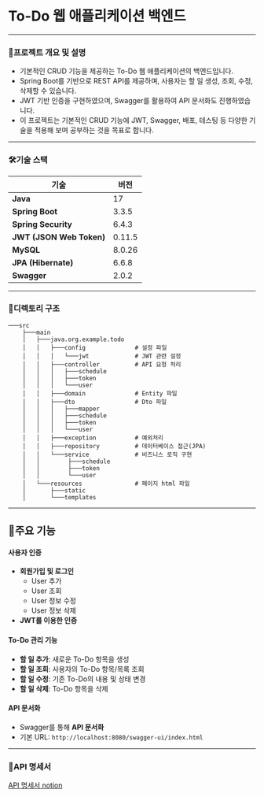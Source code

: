 # **To-Do 웹 애플리케이션 백엔드**


---
### **📖프로젝트 개요 및 설명**
- 기본적인 CRUD 기능을 제공하는 To-Do 웹 애플리케이션의 백엔드입니다.
- Spring Boot를 기반으로 REST API를 제공하며, 사용자는 할 일 생성, 조회, 수정, 삭제할 수 있습니다.
- JWT 기반 인증을 구현하였으며, Swagger를 활용하여 API 문서화도 진행하였습니다.
- 이 프로젝트는 기본적인 CRUD 기능에 JWT, Swagger, 배포, 테스팅 등 다양한 기술을 적용해 보며 공부하는 것을 목표로 합니다.


---
### **🛠️기술 스택**
|기술|버전|
|---|---|
|**Java**|17|
|**Spring Boot**|3.3.5|
|**Spring Security**|6.4.3|
|**JWT (JSON Web Token)**|0.11.5|
|**MySQL**|8.0.26|
|**JPA (Hibernate)**|6.6.8|
|**Swagger**|2.0.2|


---
### **📂디렉토리 구조**

```
───src
    ├───main
    │   ├───java.org.example.todo
    │   │   ├───config				# 설정 파일
    │   │   │   └───jwt				# JWT 관련 설정
    │   │   ├───controller			# API 요청 처리
    │   │   │   ├───schedule
    │   │   │   ├───token
    │   │   │   └───user
    │   │   ├───domain				# Entity 파일
    │   │   ├───dto					# Dto 파일 
    │   │   │   ├───mapper
    │   │   │   ├───schedule
    │   │   │   ├───token
    │   │   │   └───user
    │   │   ├───exception			# 예외처리
    │   │   ├───repository			# 데이터베이스 접근(JPA)
    │   │   └───service				# 비즈니스 로직 구현
    │   │        ├───schedule
    │   │        ├───token
    │   │        └───user
    │   └───resources				# 페이지 html 파일
    │       ├───static
    │       └───templates

```

---
## 📌**주요 기능**

#### 사용자 인증 
- **회원가입 및 로그인**
	- User 추가
	- User 조회
	- User 정보 수정
	- User 정보 삭제
- **JWT를 이용한 인증**

#### To-Do 관리 기능
- **할 일 추가**: 새로운 To-Do 항목을 생성
- **할 일 조회**: 사용자의 To-Do 항목/목록 조회
- **할 일 수정**: 기존 To-Do의 내용 및 상태 변경
- **할 일 삭제**: To-Do 항목을 삭제

#### API 문서화
- Swagger를 통해 **API 문서화**
- 기본 URL: `http://localhost:8080/swagger-ui/index.html`



---
### **📃API 명세서**

[API 명세서 notion](https://positive-woolen-1a2.notion.site/API-1ee8835a509081b48508e4695be8770f?source=copy_link)




